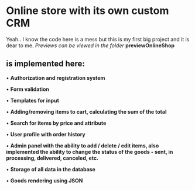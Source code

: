 # Online store with its own custom CRM
Yeah.. I know the code here is a mess but this is my first big project and it is dear to me. *Previews can be viewed in the folder* **previewOnlineShop**

## is implemented here:

• **Authorization and registration system**

• **Form validation**

• **Templates for input**

• **Adding/removing items to cart, calculating the sum of the total**

• **Search for items by price and attribute**

• **User profile with order history**

• **Admin panel with the ability to add / delete / edit items, also implemented the ability to change the status of the goods - sent, in processing, delivered, canceled, etc.**

• **Storage of all data in the database**

• **Goods rendering using JSON**
